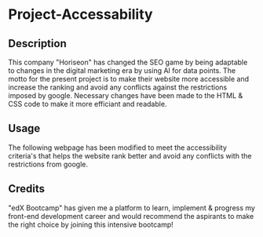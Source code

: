 # Project-Accessability

## Description 

This company "Horiseon" has changed the SEO game by being adaptable to changes in the digital marketing era by using AI for data points. The motto for the present project is to make their website more accessible and increase the ranking and avoid any conflicts against the restrictions imposed by google. Necessary changes have been made to the HTML & CSS code to make it more efficiant and readable.

## Usage 

The following webpage has been modified to meet the accessibility criteria's that helps the website rank better and avoid any conflicts with the restrictions from google.

## Credits

"edX Bootcamp" has given me a platform to learn, implement & progress my front-end development career and would recommend the aspirants to make the right choice by joining this intensive bootcamp!



